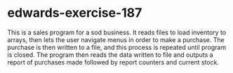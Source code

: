 # edwards-exercise-187
This is a sales program for a sod business. It reads files to load inventory to arrays, then lets the user navigate menus in order to make a purchase. The purchase is then written to a file, and this process is repeated until program is closed. The program then reads the data written to file and outputs a report of purchases made followed by report counters and current stock.
